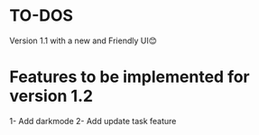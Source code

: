 # TO-DOS

Version 1.1 with a new and Friendly UI😊

# Features to be implemented for version 1.2

1- Add darkmode
2- Add update task feature
